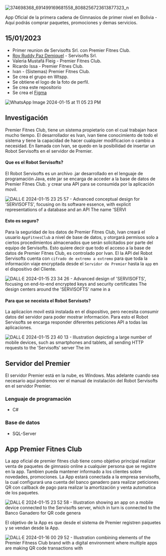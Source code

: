 ![374698368_691499169681558_8088256723613877323_n](https://github.com/Premier-Fitness-Club/.github/assets/7370358/249017e7-ff85-4d28-a948-48c4b5dc254f)

App Oficial de la primera cadena de Gimnasios de primer nivel en Bolivia - Aquí podrás comprar paquetes, promociones y demas servicios.

## 15/01/2023

- Primer reunion de Servisofts Srl. con Premier Fitnes Club.
- [Roy Ruddy Paz Demiquel](https://github.com/ruddypazd) - Servisofts Srl.
- Valeria Mustafá Fleig - Premier Fitnes Club.
- Ricardo Issa - Premier Fitnes Club.
- Ivan - (Sistemas) Premier Fitnes Club.
- Se crea el grupo en Wtspp.
- Se obtiene el logo de la foto de perfil.
- Se crea este repositorio
- Se crea el [Figma](https://www.figma.com/file/8eRGzz2inV6f9xKgh3JFhk/PremierFitnesClub?type=design&mode=design&t=VsqHttr9PRqz7Mcb-0)

![WhatsApp Image 2024-01-15 at 11 05 23 PM](https://github.com/Premier-Fitness-Club/.github/assets/7370358/3f9d4de7-5523-4c66-b580-40b118fe731c)


## Investigación

Premier Fitnes Club, tiene un sistema propietario con el cual trabajan hace mucho tiempo.
El desarrollador es Ivan, ivan tiene conocimiento de todo el sistema y tiene la capacidad de hacer cualquier modificacion o cambio a necesidad.
En llamada con Ivan, se quedo en la posibilidad de insertar un Robot Servisofts en el servidor de Premier.

#### Que es el Robot Servisofts?

El Robot Servisofts es un archivo .jar desarrollado en el lenguaje de programación Java, este jar se encarga de acceder a la base de datos de Premier Fitnes Club. y crear una API para se consumida por la aplicación movil.

![DALL·E 2024-01-15 23 25 57 - Advanced conceptual design for 'SERVISOFTS', focusing on its software essence, with explicit representations of a database and an API  The name 'SERVI](https://github.com/Premier-Fitness-Club/.github/assets/7370358/28df2a21-ecc3-4b0b-b490-b3ba49ee6a86)


#### Esto es seguro?

Para la seguridad de los datos de Premier Fitnes Club, Ivan creará el usuario `AppFitnesClub` a nivel de base de datos, y otorgará permisos solo a ciertos procedimientos almacenados que serán solicitados por parte del equipo de Servisofts.
Esto quiere decir que todo el acceso a la base de datos de Premier Fitnes Club, es controlado por Ivan.
El la API del Robot Servisofts cuenta con `cifrado de extremo a extremo` para que toda la información viaje encryptada desde el `Servidor de Premier` hasta la `app` en el dispositivo del Cliente.

![DALL·E 2024-01-15 23 34 26 - Advanced design of 'SERVISOFTS', focusing on end-to-end encrypted keys and security certificates  The design centers around the 'SERVISOFTS' name in a](https://github.com/Premier-Fitness-Club/.github/assets/7370358/8cd1f4be-5cd8-4fbc-83a6-d96b08ba66cc)


#### Para que se neceista el Robot Servisots?

La aplicacíon movil está instalada en el dispositivo, pero necesita consumir datos del servidor para poder mostrar información. Para esto el Robot Servisofts se encarga responder diferentes peticiones API a todas las aplicaciones.

![DALL·E 2024-01-15 23 40 13 - Illustration depicting a large number of mobile devices, such as smartphones and tablets, all sending HTTP requests to the 'Servisofts' server  The im](https://github.com/Premier-Fitness-Club/.github/assets/7370358/8471dbf7-ced8-42e8-a5b4-02d99af82109)


## Servidor del Premier

El servidor Premier está en la nube, es Windows.
Mas adelante cuando sea necesario aquí podremos ver el manual de instalación del Robot Servisofts en el servidor Premier.

### Lenguaje de programación
- C#

### Base de datos
- SQL-Server


## App Premier Fitnes Club

La app oficial de premier fitnes club tiene como objetivo principal realizar venta de paquetes de gimnasio online a cualquier persona que se registre en la app.
Tambien pueda mantener informado a los clientes sobre novedades, promociones.
La App estará conectada a la empresa servisofts, la cual configurará una cuenta del banco ganadero para realizar peticiones QR con callback de pago para realizar la amortización y venta automatica de los paquetes.

![DALL·E 2024-01-15 23 52 58 - Illustration showing an app on a mobile device connected to the Servisofts server, which in turn is connected to the Banco Ganadero for QR code genera](https://github.com/Premier-Fitness-Club/.github/assets/7370358/009e9748-0d7e-4683-9a1e-207ecc234e88)

El objetivo de la App es que desde el sistema de Premier registren paquetes y se vendan desde la App.

![DALL·E 2024-01-16 00 29 52 - Illustration combining elements of the Premier Fitness Club brand with a digital environment where multiple apps are making QR code transactions with ](https://github.com/Premier-Fitness-Club/.github/assets/7370358/65f5b3b2-dab9-491d-944d-5d1dfd46ddfe)
